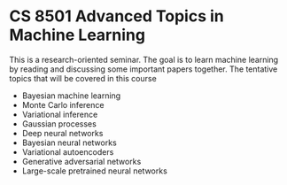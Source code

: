 # CS 8501 Advanced Topics in Machine Learning

This is a research-oriented seminar. The goal is to learn machine learning by reading and discussing some important papers together. The tentative topics that will be covered in this course

- Bayesian machine learning
- Monte Carlo inference
- Variational inference
- Gaussian processes
- Deep neural networks
- Bayesian neural networks
- Variational autoencoders
- Generative adversarial networks
- Large-scale pretrained neural networks
